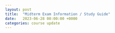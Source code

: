```yaml
---
layout: post
title:  "Midterm Exam Information / Study Guide"
date:   2023-06-28 00:00:00 +0000
categories: course update
---
```


